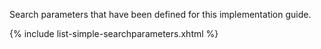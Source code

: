 Search parameters that have been defined for this implementation guide.

{% include list-simple-searchparameters.xhtml %}
